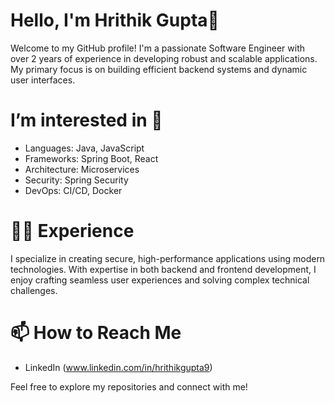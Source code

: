 # **Hello, I'm Hrithik Gupta**👋
Welcome to my GitHub profile! I'm a passionate Software Engineer with over 2 years of experience in developing robust and scalable applications. My primary focus is on building efficient backend systems and dynamic user interfaces.
# **I’m interested in** 👀
- Languages: Java, JavaScript
- Frameworks: Spring Boot, React
- Architecture: Microservices
- Security: Spring Security
- DevOps: CI/CD, Docker
# :man_technologist: **Experience**
I specialize in creating secure, high-performance applications using modern technologies. With expertise in both backend and frontend development, I enjoy crafting seamless user experiences and solving complex technical challenges.

# 📫 **How to Reach Me**
- LinkedIn (www.linkedin.com/in/hrithikgupta9)


Feel free to explore my repositories and connect with me!

<!---
hrithik-gupta-910/hrithik-gupta-910 is a ✨ special ✨ repository because its `README.md` (this file) appears on your GitHub profile.
You can click the Preview link to take a look at your changes.
--->
